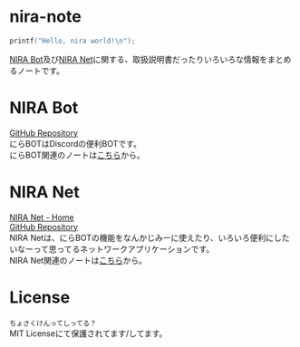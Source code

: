 # nira-note
```c
printf("Hello, nira world!\n");
```
[NIRA Bot](https://github.com/team-i2021/nira_bot)及び[NIRA Net](https://nira.f5.si)に関する、取扱説明書だったりいろいろな情報をまとめるノートです。

# NIRA Bot
[GitHub Repository](https://github.com/team-i2021/nira_bot)  
にらBOTはDiscordの便利BOTです。  
にらBOT関連のノートは[こちら](bot/index)から。

# NIRA Net
[NIRA Net - Home](https://nira.f5.si)  
[GitHub Repository](https://github.com/nattyan-tv/nira_net)  
NIRA Netは、にらBOTの機能をなんかじみーに使えたり、いろいろ便利にしたいなーって思ってるネットワークアプリケーションです。  
NIRA Net関連のノートは[こちら](net/index)から。

# License
`ちょさくけんってしってる？`  
MIT Licenseにて保護されてます/してます。
